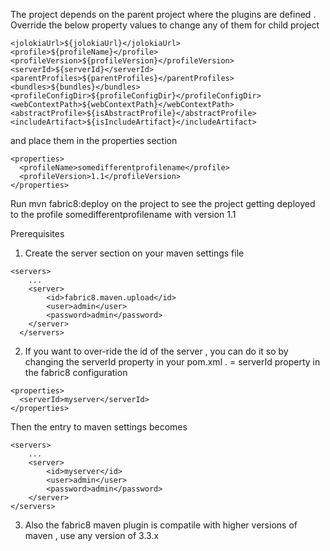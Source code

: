 The project depends on the parent project where the plugins are defined .
Override the below property values to change any of them for child project

```
<jolokiaUrl>${jolokiaUrl}</jolokiaUrl>
<profile>${profileName}</profile>
<profileVersion>${profileVersion}</profileVersion>
<serverId>${serverId}</serverId>
<parentProfiles>${parentProfiles}</parentProfiles>
<bundles>${bundles}</bundles>
<profileConfigDir>${profileConfigDir}</profileConfigDir>
<webContextPath>${webContextPath}</webContextPath>
<abstractProfile>${isAbstractProfile}</abstractProfile>
<includeArtifact>${isIncludeArtifact}</includeArtifact>
```

and place them in the properties section 
```
<properties>
  <profileName>somedifferentprofilename</profile>
  <profileVersion>1.1</profileVersion>
</properties>
```

Run mvn fabric8:deploy on the project to see the project getting deployed to the profile somedifferentprofilename with version 1.1 


Prerequisites

1. Create the server section on your maven settings file 
```
<servers>
    ...
    <server>
        <id>fabric8.maven.upload</id>
        <user>admin</user>
        <password>admin</password>
    </server>
  </servers>
  ```
2. If you want to over-ride the id of the server , you can do it so by changing the serverId property in your pom.xml . <servers>
<server><id> = serverId property in the fabric8 configuration
```
<properties>
  <serverId>myserver</serverId>
</properties>
```
Then the entry to maven settings becomes
```
<servers>
    ...
    <server>
        <id>myserver</id>
        <user>admin</user>
        <password>admin</password>
    </server>
</servers>
 ```
3. Also the fabric8 maven plugin is compatile with higher versions of maven , use any version of 3.3.x
